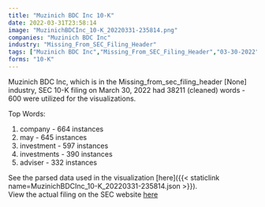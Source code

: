 ```yaml
---
title: "Muzinich BDC Inc 10-K"
date: 2022-03-31T23:58:14
image: "MuzinichBDCInc_10-K_20220331-235814.png"
companies: "Muzinich BDC Inc"
industry: "Missing_From_SEC_Filing_Header"
tags: ["Muzinich BDC Inc","Missing_From_SEC_Filing_Header","03-30-2022","10-K"]
forms: "10-K"
---
```

Muzinich BDC Inc, which is in the Missing_from_sec_filing_header [None] industry, SEC 10-K filing on March 30, 2022 had 38211 (cleaned) words - 600 were utilized for the visualizations.

Top Words:
1. company - 664 instances
2. may - 645 instances
3. investment - 597 instances
4. investments - 390 instances
5. adviser - 332 instances


See the parsed data used in the visualization [here]({{< staticlink name=MuzinichBDCInc_10-K_20220331-235814.json >}}).  
View the actual filing on the SEC website [here](https://www.sec.gov/Archives/edgar/data/1779523/0001213900-22-016228.txt)